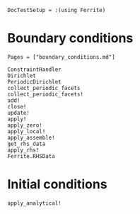 ```@meta
DocTestSetup = :(using Ferrite)
```

# Boundary conditions

```@index
Pages = ["boundary_conditions.md"]
```

```@docs
ConstraintHandler
Dirichlet
PeriodicDirichlet
collect_periodic_facets
collect_periodic_facets!
add!
close!
update!
apply!
apply_zero!
apply_local!
apply_assemble!
get_rhs_data
apply_rhs!
Ferrite.RHSData
```

# Initial conditions

```@docs
apply_analytical!
```
